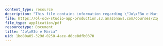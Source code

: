 ```yaml
---
content_type: resource
description: "This file contains information regarding \"Jo\xE3o e Maria\"."
file: https://ol-ocw-studio-app-production.s3.amazonaws.com/courses/21g-802-portuguese-ii-spring-2012/1bd80a05329d02504aced8ce8dfb0370_MIT21G_802S12_Joao_e_Maria.pdf
file_type: application/pdf
resourcetype: Document
title: "Jo\xE3o e Maria"
uid: 1bd80a05-329d-0250-4ace-d8ce8dfb0370
---
```

